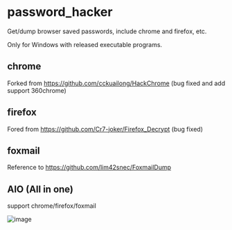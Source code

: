 # password_hacker

Get/dump browser saved passwords, include chrome and firefox, etc.

Only for Windows with released executable programs.

## chrome

Forked from https://github.com/cckuailong/HackChrome
(bug fixed and add support 360chrome)

## firefox

Fored from https://github.com/Cr7-joker/Firefox_Decrypt
(bug fixed)

## foxmail

Reference to https://github.com/lim42snec/FoxmailDump


## AIO (All in one)
support chrome/firefox/foxmail

![image](https://raw.githubusercontent.com/jlvsjp/browser_password_hacker/master/aio.jpg)
